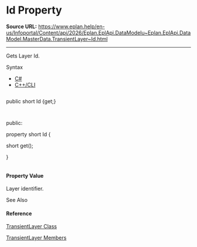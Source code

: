 # Id Property

**Source URL:** https://www.eplan.help/en-us/Infoportal/Content/api/2026/Eplan.EplApi.DataModelu~Eplan.EplApi.DataModel.MasterData.TransientLayer~Id.html

---

Gets Layer Id.

Syntax

- [C#](#i-syntax-CS)
- [C++/CLI](#i-syntax-CPP2005)

```
```
public short Id {get;}
```
```

```
```
public:
property short Id {
   short get();
}
```
```

#### Property Value

Layer identifier.



See Also

#### Reference

[TransientLayer Class](Eplan.EplApi.DataModelu~Eplan.EplApi.DataModel.MasterData.TransientLayer.html)
  
[TransientLayer Members](Eplan.EplApi.DataModelu~Eplan.EplApi.DataModel.MasterData.TransientLayer_members.html)